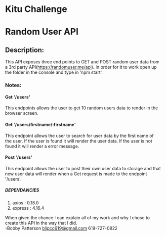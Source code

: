 # Kitu Challenge
# Random User API

## Description:

This API exposes three end points to GET and POST random user data from a 3rd party API(https://randomuser.me/api).
In order for it to work open up the folder in the console and type in 'npm start'.

### Notes:
#### Get '/users'
This endpoints allows the user to get 10 random users data to render in the browser screen.  
#### Get '/users/firstname/:firstname'
This endpoint allows the user to search for user data by the first name of the user.  If the user is found it will render the user data.  If the user is not found it will render a error message.
#### Post '/users'
This endpoint allows the user to post their own user data to storage and that new user data will render when a Get request is made to the endpoint '/users'.

##### DEPENDANCIES

 1. axios : 0.18.0
 2. express : 4.16.4

 When given the chance I can explain all of my work and why I chose to create this API in the way that I did.\
 -Bobby Patterson
 blipco619@gmail.com
 619-727-0822